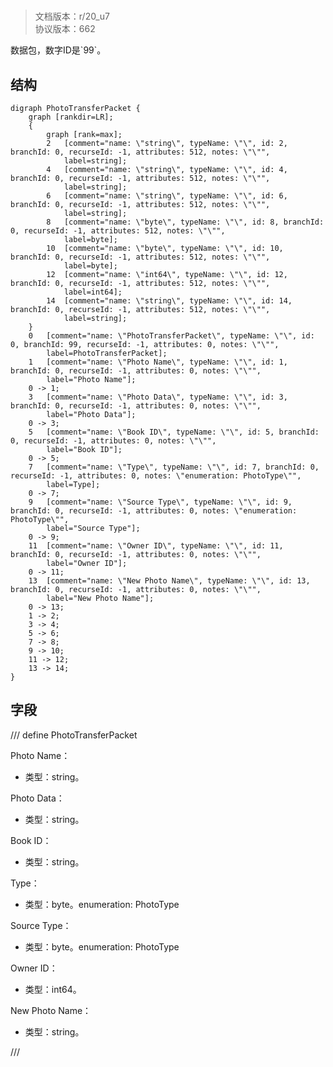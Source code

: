 # <!-- md:samp PhotoTransferPacket -->

> 文档版本：r/20_u7<br/>协议版本：662

<!-- md:samp PhotoTransferPacket -->数据包，数字ID是`99`。

## 结构

```viz
digraph PhotoTransferPacket {
	graph [rankdir=LR];
	{
		graph [rank=max];
		2	[comment="name: \"string\", typeName: \"\", id: 2, branchId: 0, recurseId: -1, attributes: 512, notes: \"\"",
			label=string];
		4	[comment="name: \"string\", typeName: \"\", id: 4, branchId: 0, recurseId: -1, attributes: 512, notes: \"\"",
			label=string];
		6	[comment="name: \"string\", typeName: \"\", id: 6, branchId: 0, recurseId: -1, attributes: 512, notes: \"\"",
			label=string];
		8	[comment="name: \"byte\", typeName: \"\", id: 8, branchId: 0, recurseId: -1, attributes: 512, notes: \"\"",
			label=byte];
		10	[comment="name: \"byte\", typeName: \"\", id: 10, branchId: 0, recurseId: -1, attributes: 512, notes: \"\"",
			label=byte];
		12	[comment="name: \"int64\", typeName: \"\", id: 12, branchId: 0, recurseId: -1, attributes: 512, notes: \"\"",
			label=int64];
		14	[comment="name: \"string\", typeName: \"\", id: 14, branchId: 0, recurseId: -1, attributes: 512, notes: \"\"",
			label=string];
	}
	0	[comment="name: \"PhotoTransferPacket\", typeName: \"\", id: 0, branchId: 99, recurseId: -1, attributes: 0, notes: \"\"",
		label=PhotoTransferPacket];
	1	[comment="name: \"Photo Name\", typeName: \"\", id: 1, branchId: 0, recurseId: -1, attributes: 0, notes: \"\"",
		label="Photo Name"];
	0 -> 1;
	3	[comment="name: \"Photo Data\", typeName: \"\", id: 3, branchId: 0, recurseId: -1, attributes: 0, notes: \"\"",
		label="Photo Data"];
	0 -> 3;
	5	[comment="name: \"Book ID\", typeName: \"\", id: 5, branchId: 0, recurseId: -1, attributes: 0, notes: \"\"",
		label="Book ID"];
	0 -> 5;
	7	[comment="name: \"Type\", typeName: \"\", id: 7, branchId: 0, recurseId: -1, attributes: 0, notes: \"enumeration: PhotoType\"",
		label=Type];
	0 -> 7;
	9	[comment="name: \"Source Type\", typeName: \"\", id: 9, branchId: 0, recurseId: -1, attributes: 0, notes: \"enumeration: PhotoType\"",
		label="Source Type"];
	0 -> 9;
	11	[comment="name: \"Owner ID\", typeName: \"\", id: 11, branchId: 0, recurseId: -1, attributes: 0, notes: \"\"",
		label="Owner ID"];
	0 -> 11;
	13	[comment="name: \"New Photo Name\", typeName: \"\", id: 13, branchId: 0, recurseId: -1, attributes: 0, notes: \"\"",
		label="New Photo Name"];
	0 -> 13;
	1 -> 2;
	3 -> 4;
	5 -> 6;
	7 -> 8;
	9 -> 10;
	11 -> 12;
	13 -> 14;
}

```

## 字段

/// define
PhotoTransferPacket

Photo Name：<!-- md:samp string -->

- 类型：string。

Photo Data：<!-- md:samp string -->

- 类型：string。

Book ID：<!-- md:samp string -->

- 类型：string。

Type：<!-- md:samp byte -->

- 类型：byte。enumeration: PhotoType

Source Type：<!-- md:samp byte -->

- 类型：byte。enumeration: PhotoType

Owner ID：<!-- md:samp int64 -->

- 类型：int64。

New Photo Name：<!-- md:samp string -->

- 类型：string。


///
